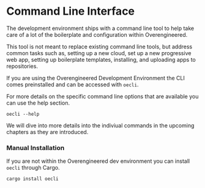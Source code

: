 # Command Line Interface

The development environment ships with a command line tool to help take care of a lot of the 
boilerplate and configuration within Overengineered.

This tool is not meant to replace existing command line tools, but address common tasks such as, 
setting up a new cloud, set up a new progressive web app, setting up boilerplate templates,
installing, and uploading apps to repositories.

If you are using the Overengineered Development Environment the CLI comes preinstalled and can be 
accessed with `oecli`.

For more details on the specific command line options that are available you can use the help 
section.

```rust,ignore
oecli --help
```

We will dive into more details into the indiviual commands in the upcoming chapters as they are 
introduced.

### Manual Installation

If you are not within the Overengineered dev environment you can install `oecli` through Cargo.

```rust,ignore
cargo install oecli
```

